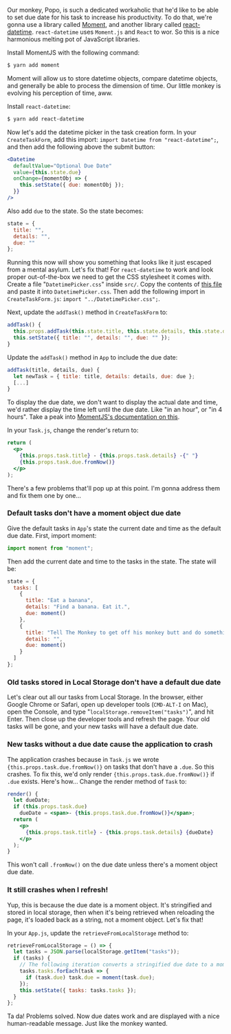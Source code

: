 Our monkey, Popo, is such a dedicated workaholic that he'd like to be able to set due date for his task to increase his productivity. To do that, we're gonna use a library called [Moment](https://momentjs.com/), and another library called [react-datetime](https://github.com/YouCanBookMe/react-datetime). `react-datetime` uses `Moment.js` and `React` to wor. So this is a nice harmonious melting pot of JavaScript libraries.

Install MomentJS with the following command:

```bash
$ yarn add moment
```

Moment will allow us to store datetime objects, compare datetime objects, and generally be able to process the dimension of time. Our little monkey is evolving his perception of time, aww.

Install `react-datetime`:

```bash
$ yarn add react-datetime
```

Now let's add the datetime picker in the task creation form. In your `CreateTaskForm`, add this import: `import Datetime from "react-datetime";`, and then add the following above the submit button:

```jsx
<Datetime
  defaultValue="Optional Due Date"
  value={this.state.due}
  onChange={momentObj => {
    this.setState({ due: momentObj });
  }}
/>
```

Also add `due` to the state. So the state becomes:

```jsx
state = {
  title: "",
  details: "",
  due: ""
};
```

Running this now will show you something that looks like it just escaped from a mental asylum. Let's fix that! For `react-datetime` to work and look proper out-of-the-box we need to get the CSS stylesheet it comes with. Create a file "`DatetimePicker.css`" inside `src/`. Copy the contents of [this file](https://github.com/YouCanBookMe/react-datetime/blob/master/css/react-datetime.css) and paste it into `DatetimePicker.css`. Then add the following import in `CreateTaskForm.js`: `import "../DatetimePicker.css";`.

Next, update the `addTask()` method in `CreateTaskForm` to:

```jsx
addTask() {
  this.props.addTask(this.state.title, this.state.details, this.state.due);
  this.setState({ title: "", details: "", due: "" });
}
```

Update the `addTask()` method in `App` to include the due date:

```jsx
addTask(title, details, due) {
  let newTask = { title: title, details: details, due: due };
  [...]
}
```

To display the due date, we don't want to display the actual date and time, we'd rather display the time left until the due date. Like "in an hour", or "in 4 hours". Take a peak into [MomentJS's documentation on this](https://momentjs.com/docs/#/displaying/fromnow/).

In your `Task.js`, change the render's return to:

```jsx
return (
  <p>
    {this.props.task.title} - {this.props.task.details} -{" "}
    {this.props.task.due.fromNow()}
  </p>
);
```

There's a few problems that'll pop up at this point. I'm gonna address them and fix them one by one...

### Default tasks don't have a moment object due date

Give the default tasks in `App`'s state the current date and time as the default due date. First, import moment:

```jsx
import moment from "moment";
```

Then add the current date and time to the tasks in the state. The state will be:

```jsx
state = {
  tasks: [
    {
      title: "Eat a banana",
      details: "Find a banana. Eat it.",
      due: moment()
    },
    {
      title: "Tell The Monkey to get off his monkey butt and do something.",
      details: "",
      due: moment()
    }
  ]
};
```

### Old tasks stored in Local Storage don't have a default due date

Let's clear out all our tasks from Local Storage. In the browser, either Google Chrome or Safari, open up developer tools (`CMD-ALT-I` on Mac), open the Console, and type "`localStorage.removeItem("tasks")`", and hit Enter. Then close up the developer tools and refresh the page. Your old tasks will be gone, and your new tasks will have a default due date.

### New tasks without a due date cause the application to crash

The application crashes because in `Task.js` we wrote `{this.props.task.due.fromNow()}` on tasks that don't have a `.due`. So this crashes. To fix this, we'd only render `{this.props.task.due.fromNow()}` if `.due` exists. Here's how... Change the render method of `Task` to:

```jsx
render() {
  let dueDate;
  if (this.props.task.due)
    dueDate = <span>- {this.props.task.due.fromNow()}</span>;
  return (
    <p>
      {this.props.task.title} - {this.props.task.details} {dueDate}
    </p>
  );
}
```

This won't call `.fromNow()` on the due date unless there's a moment object due date.

### It still crashes when I refresh!

Yup, this is because the due date is a moment object. It's stringified and stored in local storage, then when it's being retrieved when reloading the page, it's loaded back as a string, not a moment object. Let's fix that!

In your `App.js`, update the `retrieveFromLocalStorage` method to:

```jsx
retrieveFromLocalStorage = () => {
  let tasks = JSON.parse(localStorage.getItem("tasks"));
  if (tasks) {
    // The following iteration converts a stringified due date to a moment object.
    tasks.tasks.forEach(task => {
      if (task.due) task.due = moment(task.due);
    });
    this.setState({ tasks: tasks.tasks });
  }
};
```

Ta da! Problems solved. Now due dates work and are displayed with a nice human-readable message. Just like the monkey wanted.
